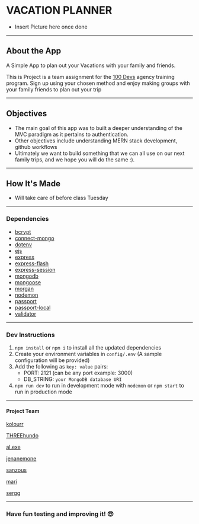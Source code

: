 # VACATION PLANNER
- Insert Picture here once done
---

## About the App

A Simple App to plan out your Vacations with your family and friends.

This is Project is a team assignment for the [100 Devs](https://leonnoel.com/100devs/) agency training program.
Sign up using your chosen method and enjoy making groups with your family friends to plan out your trip

---

## Objectives

- The main goal of this app was to built a deeper understanding of the MVC paradigm as it pertains to authentication.
- Other objectives include understanding MERN stack development, github workflows
- Ultimately we want to build something that we can all use on our next family trips, and we hope you will do the same :).

---
## How It's Made
 - Will take care of before class Tuesday

---

### Dependencies

- [bcrypt](https://www.npmjs.com/package/bcrypt)
- [connect-mongo](https://www.npmjs.com/package/connect-mongo)
- [dotenv](https://www.npmjs.com/package/dotenv)
- [ejs](https://www.npmjs.com/package/ejs)
- [express](https://www.npmjs.com/package/express)
- [express-flash](https://www.npmjs.com/package/express-flash)
- [express-session](https://www.npmjs.com/package/express-session)
- [mongodb](https://www.npmjs.com/package/mongodb)
- [mongoose](https://www.npmjs.com/package/mongoose)
- [morgan](https://www.npmjs.com/package/morgan)
- [nodemon](https://www.npmjs.com/package/nodemon)
- [passport](https://www.npmjs.com/package/passport)
- [passport-local](https://www.npmjs.com/package/passport-local)
- [validator](https://www.npmjs.com/package/validator)

---
### Dev Instructions

1. ``npm install`` or `npm i` to install all the updated dependencies
2. Create your environment variables in `config/.env` (A sample configuration will be provided)
3. Add the following as `key: value` pairs:
      -  PORT: 2121 (can be any port example: 3000) 
      -  DB_STRING: `your MongoDB database URI` 
4. `npm run dev` to run in development mode with `nodemon` or `npm start` to run in production mode



--- 
#### Project Team
[kolourr](https://github.com/kolourr)

[THREEhundo](https://github.com/THREEhundo)

[al.exe](https://github.com/alEXE-tech)

[jenanemone](https://github.com/jenanemone)

[sanzous](https://github.com/sanzous)

[mari](https://github.com/Mariquisha)

[sergg](https://github.com/Srgiomndz)

---
### Have fun testing and improving it! 😎
